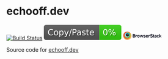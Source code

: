 # echooff.dev

[![Build Status](https://dev.azure.com/screendriver/echooff.dev/_apis/build/status/screendriver.echooff.dev?branchName=master)](https://dev.azure.com/screendriver/echooff.dev/_build/latest?definitionId=11&branchName=master)
![jscpd-badge](jscpd-badge.svg)
<a href="https://www.browserstack.com"><img src="./Browserstack-logo.svg" width="100px"></a>

Source code for [echooff.dev](https://www.echooff.dev)
